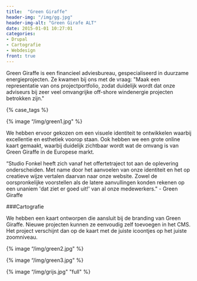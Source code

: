 ```yaml
---
title:  "Green Giraffe"
header-img: "/img/gg.jpg"
header-img-alt: "Green Girafe ALT"
date: 2015-01-01 10:27:01
categories: 
- Drupal 
- Cartografie 
- Webdesign
front: true
---
```


Green Giraffe is een financieel adviesbureau, gespecialiseerd in duurzame energieprojecten. Ze kwamen bij ons met de vraag: "Maak een representatie van ons projectportfolio, zodat duidelijk wordt dat onze adviseurs bij zeer veel omvangrijke off-shore windenergie projecten betrokken zijn."

{% case_tags %}

{% image “/img/green1.jpg" %}

We hebben ervoor gekozen om een visuele identiteit te ontwikkelen waarbij excellentie en esthetiek voorop staan. Ook hebben we een grote online kaart gemaakt, waarbij duidelijk zichtbaar wordt wat de omvang is van Green Giraffe in de Europese markt.

“Studio Fonkel heeft zich vanaf het offertetraject tot aan de oplevering onderscheiden. Met name door het aanvoelen van onze identiteit en het op creatieve wijze vertalen daarvan naar onze website. Zowel de oorspronkelijke voorstellen als de latere aanvullingen konden rekenen op een unaniem 'dat ziet er goed uit!' van al onze medewerkers." - Green Giraffe

###Cartografie

We hebben een kaart ontworpen die aansluit bij de branding van Green Giraffe. Nieuwe projecten kunnen ze eenvoudig zelf toevoegen in het CMS. Het project verschijnt dan op de kaart met de juiste icoontjes op het juiste zoomniveau.

{% image “/img/green2.jpg" %}

{% image “/img/green3.jpg" %}

{% image “/img/grijs.jpg" "full" %}
